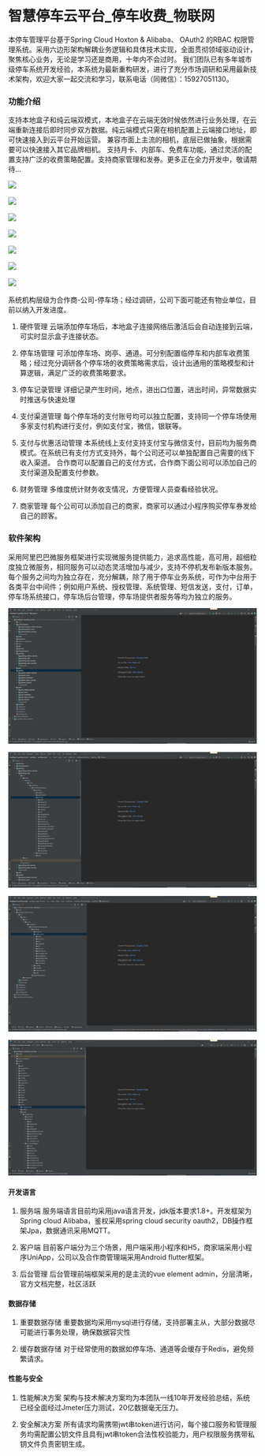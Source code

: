 # 智慧停车云平台_停车收费_物联网

本停车管理平台基于Spring Cloud Hoxton & Alibaba、 OAuth2 的RBAC 权限管理系统。采用六边形架构解耦业务逻辑和具体技术实现，全面贯彻领域驱动设计，聚焦核心业务，无论是学习还是商用，十年内不会过时。
我们团队已有多年城市级停车系统开发经验，本系统为最新重构研发，进行了充分市场调研和采用最新技术架构，欢迎大家一起交流和学习，联系电话（同微信）：15927051130。

### 功能介绍
支持本地盒子和纯云端双模式，本地盒子在云端无效时候依然进行业务处理，在云端重新连接后即时同步双方数据。纯云端模式只需在相机配置上云端接口地址，即可快速接入到云平台开始运营。
兼容市面上主流的相机，底层已做抽象，根据需要可以快速接入其它品牌相机。
支持月卡、内部车、免费车功能，通过灵活的配置支持广泛的收费策略配置。支持商家管理和发券。更多正在全力开发中，敬请期待...

![](https://s3.bmp.ovh/imgs/2022/07/10/df805821b2be6574.png)

![](https://s3.bmp.ovh/imgs/2022/07/10/e0459a3018c5379e.png)

![](https://s3.bmp.ovh/imgs/2022/07/10/c02a3fd096f7640a.png)

![](https://s3.bmp.ovh/imgs/2022/07/10/5b7032724b9a6497.png)

![](https://s3.bmp.ovh/imgs/2022/07/10/d478ebf06ef681c9.png)

![](https://s3.bmp.ovh/imgs/2022/07/10/0ad806ca3bb480cf.png)

![](https://s3.bmp.ovh/imgs/2022/07/10/302c722bb4ff3fc1.png)


系统机构层级为合作商-公司-停车场；经过调研，公司下面可能还有物业单位，目前以纳入开发进度。

1. 硬件管理
云端添加停车场后，本地盒子连接网络后激活后会自动连接到云端，可实时显示盒子连接状态。

2. 停车场管理
可添加停车场、岗亭、通道。可分别配置临停车和内部车收费策略；经过充分调研各个停车场的收费策略需求后，设计出通用的策略模型和计算逻辑，满足广泛的收费策略要求。

3. 停车记录管理
详细记录产生时间，地点，进出口位置，进出时间，异常数据实时推送与快速处理

4. 支付渠道管理
每个停车场的支付账号均可以独立配置，支持同一个停车场使用多家支付机构进行支付，例如支付宝，微信，银联等。

5. 支付与优惠活动管理
本系统线上支付支持支付宝与微信支付，目前均为服务商模式。在系统已有支付方式支持外，每个公司还可以单独配置自己需要的线下收入渠道。
合作商可以配置自己的支付方式，合作商下面公司可以添加自己的支付渠道及配置支付参数。

6. 财务管理
多维度统计财务收支情况，方便管理人员查看经验状况。

7. 商家管理
每个公司可以添加自己的商家，商家可以通过小程序购买停车券发给自己的顾客。

### 软件架构
采用阿里巴巴微服务框架进行实现微服务提供能力，追求高性能，高可用，超细粒度独立微服务，相同服务可以动态灵活增加与减少，支持不停机发布新版本服务。
每个服务之间均为独立存在，充分解耦，除了用于停车业务系统，可作为中台用于各类平台中间件；例如用户系统、授权管理、系统管理、短信发送，支付，订单，停车场系统接口，停车场后台管理，停车场提供者服务等均为独立的服务。

![输入图片说明](snapshot/code/1.png)

![输入图片说明](snapshot/code/2.png)

![输入图片说明](snapshot/code/3.png)

![输入图片说明](snapshot/code/4.png)

#### 开发语言

1. 服务端
服务端语言目前均采用java语言开发，jdk版本要求1.8+。开发框架为Spring cloud Alibaba，鉴权采用spring cloud security oauth2，DB操作框架Jpa，数据通讯采用MQTT。

2. 客户端
目前客户端分为三个场景，用户端采用小程序和H5，商家端采用小程序UniApp，公司以及合作商管理端采用Android flutter框架。

3. 后台管理
后台管理前端框架采用的是主流的vue element admin，分层清晰，官方文档完整，社区活跃

#### 数据存储
1. 重要数据存储
重要数据均采用mysql进行存储，支持部署主从，大部分数据尽可能进行事务处理，确保数据容灾性

2. 缓存数据存储
对于经常使用的数据如停车场、通道等会缓存于Redis，避免频繁请求。

#### 性能与安全
1. 性能解决方案
架构与技术解决方案均为本团队一线10年开发经验总结，系统已经全面经过Jmeter压力测试，20亿数据毫无压力。

2. 安全解决方案
所有请求均需携带jwt串token进行访问，每个接口服务和管理服务均需配置公钥文件且具有jwt串token合法性校验能力，用户权限服务携带私钥文件负责密钥生成。

